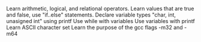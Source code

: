 Learn arithmetic, logical, and relational operators. 
Learn values that are true and false, use "if..else" statements.
Declare variable types "char, int, unasigned int" using printf
Use while with variables
Use variables with printf
Learn ASCII character set
Learn the purpose of the gcc flags -m32 and -m64

